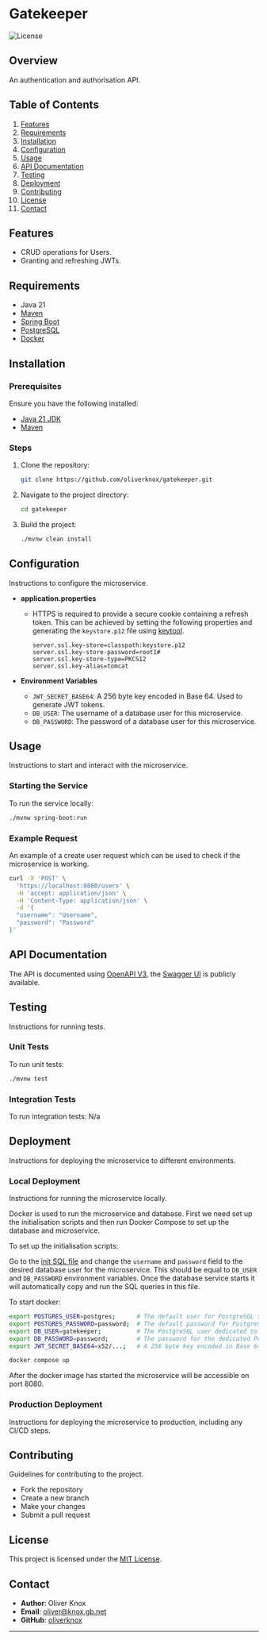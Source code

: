 # Gatekeeper

![License](https://img.shields.io/github/license/oliverknox/gatekeeper)

## Overview

An authentication and authorisation API.

## Table of Contents

1. [Features](#features)
2. [Requirements](#requirements)
3. [Installation](#installation)
4. [Configuration](#configuration)
5. [Usage](#usage)
6. [API Documentation](#api-documentation)
7. [Testing](#testing)
8. [Deployment](#deployment)
9. [Contributing](#contributing)
10. [License](#license)
11. [Contact](#contact)

## Features

- CRUD operations for Users.
- Granting and refreshing JWTs.

## Requirements

- Java 21
- [Maven](https://maven.apache.org)
- [Spring Boot](https://spring.io/projects/spring-boot)
- [PostgreSQL](https://www.postgresql.org/)
- [Docker](https://www.docker.com)

## Installation

### Prerequisites

Ensure you have the following installed:

- [Java 21 JDK](https://jdk.java.net/21)
- [Maven](https://maven.apache.org/install.html)

### Steps

1. Clone the repository:
   ```bash
   git clone https://github.com/oliverknox/gatekeeper.git
   ```
2. Navigate to the project directory:
   ```bash
   cd gatekeeper
   ```
3. Build the project:
   ```bash
   ./mvnw clean install
   ```

## Configuration

Instructions to configure the microservice.

- **application.properties**
    - HTTPS is required to provide a secure cookie containing a refresh token. This can be achieved by setting the
      following properties and generating the `keystore.p12` file
      using [keytool](https://docs.oracle.com/javase/8/docs/technotes/tools/unix/keytool.html).
        ```properties
        server.ssl.key-store=classpath:keystore.p12
        server.ssl.key-store-password=root1#
        server.ssl.key-store-type=PKCS12
        server.ssl.key-alias=tomcat
        ```

- **Environment Variables**
    - `JWT_SECRET_BASE64`: A 256 byte key encoded in Base 64. Used to generate JWT tokens.
  - `DB_USER`: The username of a database user for this microservice.
  - `DB_PASSWORD`: The password of a database user for this microservice.

## Usage

Instructions to start and interact with the microservice.

### Starting the Service

To run the service locally:

```bash
./mvnw spring-boot:run
```

### Example Request

An example of a create user request which can be used to check if the microservice is working.

```bash
curl -X 'POST' \
  'https://localhost:8080/users' \
  -H 'accept: application/json' \
  -H 'Content-Type: application/json' \
  -d '{
  "username": "Username",
  "password": "Password"
}'
```

## API Documentation

The API is documented using [OpenAPI V3](https://swagger.io/specification/),
the [Swagger UI](https://gatekeeper.knox.gb.net/swagger-ui/index.html) is publicly available.

## Testing

Instructions for running tests.

### Unit Tests

To run unit tests:

```bash
./mvnw test
```

### Integration Tests

To run integration tests:
N/a

## Deployment

Instructions for deploying the microservice to different environments.

### Local Deployment

Instructions for running the microservice locally.

Docker is used to run the microservice and database. First we need set up the initialisation scripts and then run Docker
Compose to set up the database and microservice.

To set up the initialisation scripts:

Go to the [init SQL file](scripts/init.sql) and change the `username` and `password` field to the desired database user
for the microservice.
This should be equal to `DB_USER` and `DB_PASSWORD` environment variables. Once the database service starts it will
automatically copy and run the SQL queries in this file.

To start docker:

```bash
export POSTGRES_USER=postgres;      # The default user for PostgreSQL superuser.
export POSTGRES_PASSWORD=password;  # The default password for PostgreSQL superuser.
export DB_USER=gatekeeper;          # The PostgreSQL user dedicated to this microservice.
export DB_PASSWORD=password;        # The password for the dedicated PostgreSQL user of this microservice.
export JWT_SECRET_BASE64=x52/...;   # A 256 byte key encoded in Base 64. Used to generate JWT tokens.

docker compose up
```

After the docker image has started the microservice will be accessible on port 8080.

### Production Deployment

Instructions for deploying the microservice to production, including any CI/CD steps.

## Contributing

Guidelines for contributing to the project.

- Fork the repository
- Create a new branch
- Make your changes
- Submit a pull request

## License

This project is licensed under the [MIT License](LICENSE).

## Contact

- **Author**: Oliver Knox
- **Email**: oliver@knox.gb.net
- **GitHub**: [oliverknox](https://github.com/oliverknox)

---